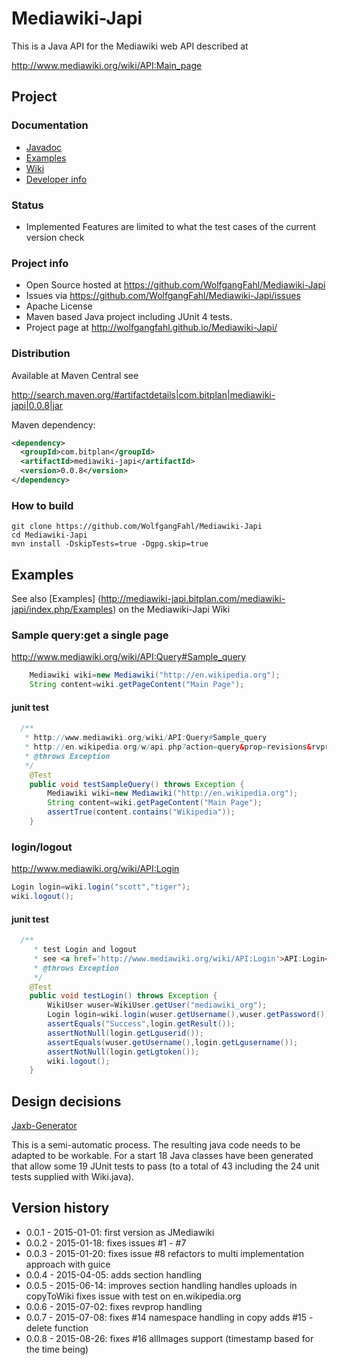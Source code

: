 Mediawiki-Japi
==============

This is a Java API for the Mediawiki web API described at 

http://www.mediawiki.org/wiki/API:Main_page

## Project 

### Documentation
* [Javadoc](http://wolfgangfahl.github.io/Mediawiki-Japi/apidocs/index.html)
* [Examples](http://mediawiki-japi.bitplan.com/mediawiki-japi/index.php/Examples)
* [Wiki](http://mediawiki-japi.bitplan.com)
* [Developer info](http://mediawiki-japi.bitplan.com/mediawiki-japi/index.php/Developer_Info)

### Status
- Implemented Features are limited to what the test cases of the current version check

### Project info
* Open Source hosted at https://github.com/WolfgangFahl/Mediawiki-Japi
* Issues via https://github.com/WolfgangFahl/Mediawiki-Japi/issues
* Apache License
* Maven based Java project including JUnit 4 tests.
* Project page at http://wolfgangfahl.github.io/Mediawiki-Japi/

### Distribution
Available at Maven Central see 

http://search.maven.org/#artifactdetails|com.bitplan|mediawiki-japi|0.0.8|jar

Maven dependency:

```xml
<dependency>
  <groupId>com.bitplan</groupId>
  <artifactId>mediawiki-japi</artifactId>
  <version>0.0.8</version>
</dependency>
```

### How to build
```
git clone https://github.com/WolfgangFahl/Mediawiki-Japi
cd Mediawiki-Japi
mvn install -DskipTests=true -Dgpg.skip=true
```

## Examples
See also [Examples] (http://mediawiki-japi.bitplan.com/mediawiki-japi/index.php/Examples) on the Mediawiki-Japi Wiki

### Sample query:get a single page
http://www.mediawiki.org/wiki/API:Query#Sample_query

```java
	Mediawiki wiki=new Mediawiki("http://en.wikipedia.org");
	String content=wiki.getPageContent("Main Page");
```		

#### junit test
```java
  /**
   * http://www.mediawiki.org/wiki/API:Query#Sample_query
   * http://en.wikipedia.org/w/api.php?action=query&prop=revisions&rvprop=content&titles=Main%20Page&format=xml
   * @throws Exception 
   */
	@Test
	public void testSampleQuery() throws Exception {
		Mediawiki wiki=new Mediawiki("http://en.wikipedia.org");
		String content=wiki.getPageContent("Main Page");
		assertTrue(content.contains("Wikipedia"));
	}
```		

### login/logout
http://www.mediawiki.org/wiki/API:Login

```java
Login login=wiki.login("scott","tiger");
wiki.logout();
```		

#### junit test
```java
  /**
	 * test Login and logout 
	 * see <a href='http://www.mediawiki.org/wiki/API:Login'>API:Login</a>
	 * @throws Exception
	 */
	@Test
	public void testLogin() throws Exception {
		WikiUser wuser=WikiUser.getUser("mediawiki_org");
		Login login=wiki.login(wuser.getUsername(),wuser.getPassword());
		assertEquals("Success",login.getResult());
		assertNotNull(login.getLguserid());
		assertEquals(wuser.getUsername(),login.getLgusername());
		assertNotNull(login.getLgtoken());
		wiki.logout();
	}
```		

## Design decisions
[Jaxb-Generator](http://mediawiki-japi.bitplan.com/mediawiki-japi/index.php/Jaxbgenerator)

This is a semi-automatic process. The resulting java code needs to be adapted to be workable. For a start
18 Java classes have been generated that allow some 19 JUnit tests to pass (to a total of 43 including the 24
unit tests supplied with Wiki.java).
  
## Version history
* 0.0.1 - 2015-01-01: first version as JMediawiki
* 0.0.2 - 2015-01-18: fixes issues #1 - #7 
* 0.0.3 - 2015-01-20: fixes issue #8 refactors to multi implementation approach with guice
* 0.0.4 - 2015-04-05: adds section handling
* 0.0.5 - 2015-06-14: improves section handling 
                      handles uploads in copyToWiki
											fixes issue with test on en.wikipedia.org
* 0.0.6 - 2015-07-02: fixes revprop handling											
* 0.0.7 - 2015-07-08: fixes #14 namespace handling in copy 
                      adds #15 - delete function
* 0.0.8 - 2015-08-26: fixes #16 allImages support (timestamp based for the time being)                      
